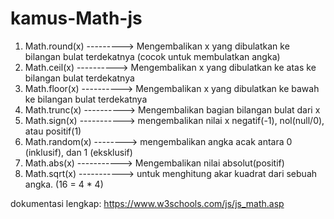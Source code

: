 # kamus-Math-js

1. Math.round(x) ---------> Mengembalikan x yang dibulatkan ke bilangan bulat terdekatnya (cocok untuk membulatkan angka)
2. Math.ceil(x)  ----------> Mengembalikan x yang dibulatkan ke atas ke bilangan bulat terdekatnya
3. Math.floor(x) ----------> Mengembalikan x yang dibulatkan ke bawah ke bilangan bulat terdekatnya
4. Math.trunc(x) ----------> Mengembalikan bagian bilangan bulat dari x
5. Math.sign(x) -----------> mengembalikan nilai x negatif(-1), nol(null/0), atau positif(1)
6. Math.random(x) --------> mengembalikan angka acak antara 0 (inklusif), dan 1 (eksklusif)
7. Math.abs(x) -----------> Mengembalikan nilai absolut(positif)
8. Math.sqrt(x) -----------> untuk menghitung akar kuadrat dari sebuah angka. (16 = 4 * 4)


dokumentasi lengkap: https://www.w3schools.com/js/js_math.asp
